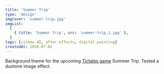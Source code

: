 ```yaml
---
title: 'Summer Trip'
type: 'design'
imgCover: 'summer-trip.jpg'
imgList:
  [
    { title: 'Summer Trip', src: 'summer-trip_1.jpg' },
  ]
tags: [cinema 4D, after effects, digital painting]
createdAt: 2018-07-02
---
```


Background theme for the upcoming [Tictales game](https://tictales.com) Summer Trip. Tested a duotone image effect.
<!--more-->